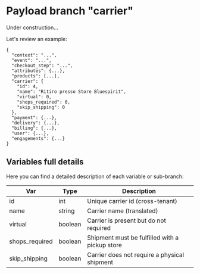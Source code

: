 # Payload branch "carrier"

Under construction...

Let's review an example:

```js{7-13}
{
  "context": "...",
  "event": "...",
  "checkout_step": "...",
  "attributes": {...},
  "products": [...],
  "carrier": {
    "id": 4,
    "name": "Ritiro presso Store Bluespirit",
    "virtual": 0,
    "shops_required": 0,
    "skip_shipping": 0
  },
  "payment": {...},
  "delivery": {...},
  "billing": {...},
  "user": {...},
  "engagements": {...}
}
```
## Variables full details
Here you can find a detailed description of each variable or sub-branch:

| <span style="white-space: nowrap; text-align:center">Var</span> | Type | Description |
|--------|-----|-----|
| <span style="white-space: nowrap;">id</span> | <span style="white-space: nowrap;">int</span> | Unique carrier id (cross-tenant) |
| <span style="white-space: nowrap;">name</span> | <span style="white-space: nowrap;">string</span> | Carrier name (translated) |
| <span style="white-space: nowrap;">virtual</span> | <span style="white-space: nowrap;">boolean</span> | Carrier is present but do not required |
| <span style="white-space: nowrap;">shops_required</span> | <span style="white-space: nowrap;">boolean</span> | Shipment must be fulfilled with a pickup store |
| <span style="white-space: nowrap;">skip_shipping</span> | <span style="white-space: nowrap;">boolean</span> | Carrier does not require a physical shipment |